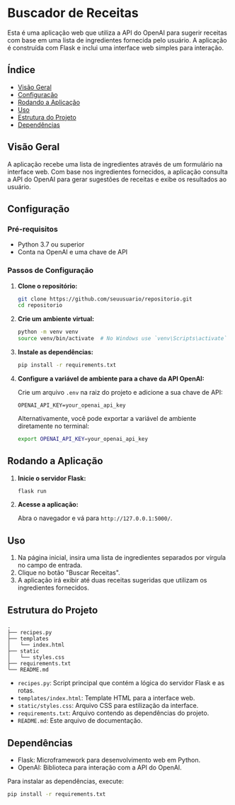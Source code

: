 # Buscador de Receitas

Esta é uma aplicação web que utiliza a API do OpenAI para sugerir receitas com base em uma lista de ingredientes fornecida pelo usuário. A aplicação é construída com Flask e inclui uma interface web simples para interação.

## Índice

- [Visão Geral](#visão-geral)
- [Configuração](#configuração)
- [Rodando a Aplicação](#rodando-a-aplicação)
- [Uso](#uso)
- [Estrutura do Projeto](#estrutura-do-projeto)
- [Dependências](#dependências)

## Visão Geral

A aplicação recebe uma lista de ingredientes através de um formulário na interface web. Com base nos ingredientes fornecidos, a aplicação consulta a API do OpenAI para gerar sugestões de receitas e exibe os resultados ao usuário.

## Configuração

### Pré-requisitos

- Python 3.7 ou superior
- Conta na OpenAI e uma chave de API

### Passos de Configuração

1. **Clone o repositório:**

    ```bash
    git clone https://github.com/seuusuario/repositorio.git
    cd repositorio
    ```

2. **Crie um ambiente virtual:**

    ```bash
    python -m venv venv
    source venv/bin/activate  # No Windows use `venv\Scripts\activate`
    ```

3. **Instale as dependências:**

    ```bash
    pip install -r requirements.txt
    ```

4. **Configure a variável de ambiente para a chave da API OpenAI:**

    Crie um arquivo `.env` na raiz do projeto e adicione a sua chave de API:

    ```plaintext
    OPENAI_API_KEY=your_openai_api_key
    ```

    Alternativamente, você pode exportar a variável de ambiente diretamente no terminal:

    ```bash
    export OPENAI_API_KEY=your_openai_api_key
    ```

## Rodando a Aplicação

1. **Inicie o servidor Flask:**

    ```bash
    flask run
    ```

2. **Acesse a aplicação:**

    Abra o navegador e vá para `http://127.0.0.1:5000/`.

## Uso

1. Na página inicial, insira uma lista de ingredientes separados por vírgula no campo de entrada.
2. Clique no botão "Buscar Receitas".
3. A aplicação irá exibir até duas receitas sugeridas que utilizam os ingredientes fornecidos.

## Estrutura do Projeto

```
.
├── recipes.py
├── templates
│   └── index.html
├── static
│   └── styles.css
├── requirements.txt
└── README.md
```

- `recipes.py`: Script principal que contém a lógica do servidor Flask e as rotas.
- `templates/index.html`: Template HTML para a interface web.
- `static/styles.css`: Arquivo CSS para estilização da interface.
- `requirements.txt`: Arquivo contendo as dependências do projeto.
- `README.md`: Este arquivo de documentação.

## Dependências

- Flask: Microframework para desenvolvimento web em Python.
- OpenAI: Biblioteca para interação com a API do OpenAI.

Para instalar as dependências, execute:

```bash
pip install -r requirements.txt
```
